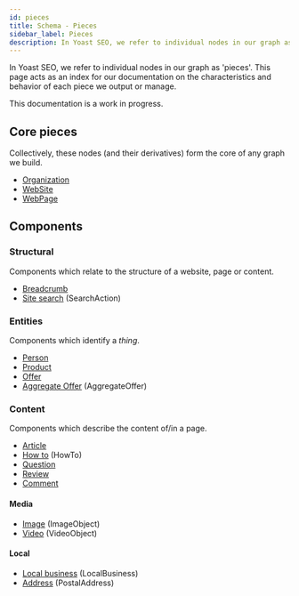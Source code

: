 ```yaml
---
id: pieces
title: Schema - Pieces
sidebar_label: Pieces
description: In Yoast SEO, we refer to individual nodes in our graph as 'pieces'. This page acts as an index for our documentation on pieces we output.
---
```

In Yoast SEO, we refer to individual nodes in our graph as 'pieces'. This page acts as an index for our documentation on the characteristics and behavior of each piece we output or manage.

This documentation is a work in progress.

## Core pieces
Collectively, these nodes (and their derivatives) form the core of any graph we build.

* [Organization](pieces/organization.md)
* [WebSite](pieces/website.md)
* [WebPage](pieces/webpage.md)

## Components

### Structural
Components which relate to the structure of a website, page or content.

* [Breadcrumb](pieces/breadcrumb.md)
* [Site search](pieces/searchaction.md) (SearchAction)

### Entities
Components which identify a *thing*.

* [Person](pieces/person.md)
* [Product](pieces/product.md)
 * [Offer](pieces/offer.md)
 * [Aggregate Offer](pieces/aggregateoffer.md) (AggregateOffer)

### Content
Components which describe the content of/in a page.

* [Article](pieces/article.md)
* [How to](pieces/howto.md) (HowTo)
* [Question](pieces/question.md)
* [Review](pieces/review.md)
* [Comment](pieces/comment.md)

#### Media
* [Image](pieces/image.md) (ImageObject)
* [Video](pieces/video.md) (VideoObject)

#### Local
* [Local business](pieces/localbusiness.md) (LocalBusiness)
* [Address](pieces/postaladdress.md) (PostalAddress)
